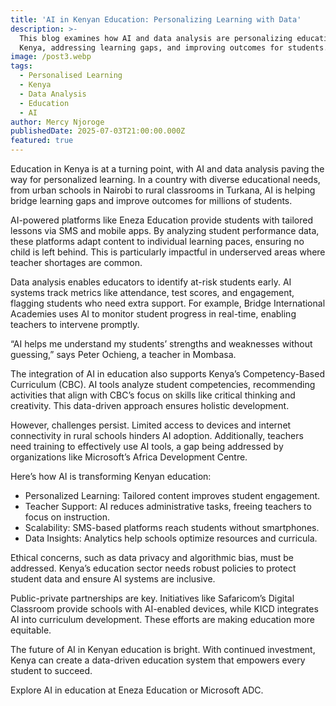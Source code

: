 ```yaml
---
title: 'AI in Kenyan Education: Personalizing Learning with Data'
description: >-
  This blog examines how AI and data analysis are personalizing education in
  Kenya, addressing learning gaps, and improving outcomes for students.
image: /post3.webp
tags:
  - Personalised Learning
  - Kenya
  - Data Analysis
  - Education
  - AI
author: Mercy Njoroge
publishedDate: 2025-07-03T21:00:00.000Z
featured: true
---
```


Education in Kenya is at a turning point, with AI and data analysis paving the way for personalized learning. In a country with diverse educational needs, from urban schools in Nairobi to rural classrooms in Turkana, AI is helping bridge learning gaps and improve outcomes for millions of students.

AI-powered platforms like Eneza Education provide students with tailored lessons via SMS and mobile apps. By analyzing student performance data, these platforms adapt content to individual learning paces, ensuring no child is left behind. This is particularly impactful in underserved areas where teacher shortages are common.

Data analysis enables educators to identify at-risk students early. AI systems track metrics like attendance, test scores, and engagement, flagging students who need extra support. For example, Bridge International Academies uses AI to monitor student progress in real-time, enabling teachers to intervene promptly.

“AI helps me understand my students’ strengths and weaknesses without guessing,” says Peter Ochieng, a teacher in Mombasa.

The integration of AI in education also supports Kenya’s Competency-Based Curriculum (CBC). AI tools analyze student competencies, recommending activities that align with CBC’s focus on skills like critical thinking and creativity. This data-driven approach ensures holistic development.

However, challenges persist. Limited access to devices and internet connectivity in rural schools hinders AI adoption. Additionally, teachers need training to effectively use AI tools, a gap being addressed by organizations like Microsoft’s Africa Development Centre.

Here’s how AI is transforming Kenyan education:

* Personalized Learning: Tailored content improves student engagement.
* Teacher Support: AI reduces administrative tasks, freeing teachers to focus on instruction.
* Scalability: SMS-based platforms reach students without smartphones.
* Data Insights: Analytics help schools optimize resources and curricula.

Ethical concerns, such as data privacy and algorithmic bias, must be addressed. Kenya’s education sector needs robust policies to protect student data and ensure AI systems are inclusive.

Public-private partnerships are key. Initiatives like Safaricom’s Digital Classroom provide schools with AI-enabled devices, while KICD integrates AI into curriculum development. These efforts are making education more equitable.

The future of AI in Kenyan education is bright. With continued investment, Kenya can create a data-driven education system that empowers every student to succeed.

Explore AI in education at Eneza Education or Microsoft ADC.
